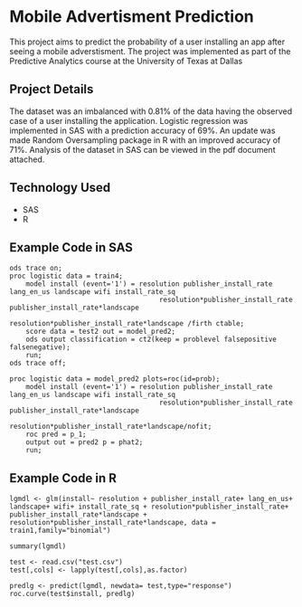 # Mobile Advertisment Prediction

This project aims to predict the probability of a user installing an app after seeing a mobile adverstisment. The project was implemented as part of the Predictive Analytics course at the University of Texas at Dallas

## Project Details
The dataset was an imbalanced with 0.81% of the data having the observed case of a user installing the application. Logistic regression was implemented in SAS with a prediction accuracy of 69%. An update was made Random Oversampling package in R with an improved accuracy of 71%. Analysis of the dataset in SAS can be viewed in the pdf document attached.

## Technology Used
- SAS 
- R

## Example Code in SAS
```
ods trace on;
proc logistic data = train4;
	model install (event='1') = resolution publisher_install_rate lang_en_us landscape wifi install_rate_sq 
	 								 resolution*publisher_install_rate publisher_install_rate*landscape
	 								 resolution*publisher_install_rate*landscape /firth ctable;
	score data = test2 out = model_pred2;
	ods output classification = ct2(keep = problevel falsepositive falsenegative);
	run;
ods trace off;

proc logistic data = model_pred2 plots=roc(id=prob);
	model install (event='1') = resolution publisher_install_rate lang_en_us landscape wifi install_rate_sq 
	 								 resolution*publisher_install_rate publisher_install_rate*landscape
	 								 resolution*publisher_install_rate*landscape/nofit;
	roc pred = p_1;
	output out = pred2 p = phat2;
	run;

```

## Example Code in R
```
lgmdl <- glm(install~ resolution + publisher_install_rate+ lang_en_us+ landscape+ wifi+ install_rate_sq + resolution*publisher_install_rate+ publisher_install_rate*landscape + resolution*publisher_install_rate*landscape, data = train1,family="binomial") 

summary(lgmdl)

test <- read.csv("test.csv")
test[,cols] <- lapply(test[,cols],as.factor)

predlg <- predict(lgmdl, newdata= test,type="response")
roc.curve(test$install, predlg)
```
